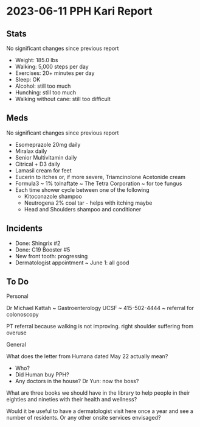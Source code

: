 # 2023-06-11 PPH Kari Report


## Stats

No significant changes since previous report

* Weight: 185.0 lbs
* Walking: 5,000 steps per day
* Exercises: 20+ minutes per day
* Sleep: OK
* Alcohol: still too much
* Hunching: still too much
* Walking without cane: still too difficult

## Meds

No significant changes since previous report

* Esomeprazole 20mg daily
* Miralax daily
* Senior Multivitamin daily
* Citrical + D3 daily
* Lamasil cream for feet
* Eucerin to itches or, if more severe, Triamcinolone Acetonide cream
* Formula3 ~ 1% tolnaftate ~ The Tetra Corporation ~ for toe fungus
* Each time shower cycle between one of the following
  * Kitoconazole shampoo
  * Neutrogena 2% coal tar - helps with itching maybe
  * Head and Shoulders shampoo and conditioner

## Incidents

* Done: Shingrix #2
* Done: C19 Booster #5
* New front tooth: progressing
* Dermatologist appointment ~ June 1: all good

## To Do

Personal

Dr Michael Kattah ~ Gastroenterology UCSF ~ 415-502-4444 ~ referral for colonoscopy

PT referral because walking is not improving. right shoulder suffering from overuse

General

What does the letter from Humana dated May 22 actually mean?
* Who?
* Did Human buy PPH?
* Any doctors in the house? Dr Yun: now the boss?

What are three books we should have in the library to help people in their eighties and nineties with their health and wellness?

Would it be useful to have a dermatologist visit here once a year and see a number of residents. Or any other onsite services envisaged?


